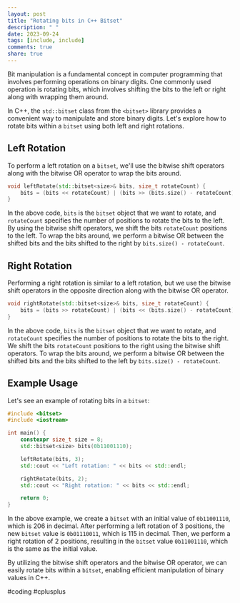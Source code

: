 ```yaml
---
layout: post
title: "Rotating bits in C++ Bitset"
description: " "
date: 2023-09-24
tags: [include, include]
comments: true
share: true
---
```


Bit manipulation is a fundamental concept in computer programming that involves performing operations on binary digits. One commonly used operation is rotating bits, which involves shifting the bits to the left or right along with wrapping them around.

In C++, the `std::bitset` class from the `<bitset>` library provides a convenient way to manipulate and store binary digits. Let's explore how to rotate bits within a `bitset` using both left and right rotations.

## Left Rotation

To perform a left rotation on a `bitset`, we'll use the bitwise shift operators along with the bitwise OR operator to wrap the bits around.

```cpp
void leftRotate(std::bitset<size>& bits, size_t rotateCount) {
    bits = (bits << rotateCount) | (bits >> (bits.size() - rotateCount));
}
```

In the above code, `bits` is the `bitset` object that we want to rotate, and `rotateCount` specifies the number of positions to rotate the bits to the left. By using the bitwise shift operators, we shift the bits `rotateCount` positions to the left. To wrap the bits around, we perform a bitwise OR between the shifted bits and the bits shifted to the right by `bits.size() - rotateCount`.

## Right Rotation

Performing a right rotation is similar to a left rotation, but we use the bitwise shift operators in the opposite direction along with the bitwise OR operator.

```cpp
void rightRotate(std::bitset<size>& bits, size_t rotateCount) {
    bits = (bits >> rotateCount) | (bits << (bits.size() - rotateCount));
}
```

In the above code, `bits` is the `bitset` object that we want to rotate, and `rotateCount` specifies the number of positions to rotate the bits to the right. We shift the bits `rotateCount` positions to the right using the bitwise shift operators. To wrap the bits around, we perform a bitwise OR between the shifted bits and the bits shifted to the left by `bits.size() - rotateCount`.

## Example Usage

Let's see an example of rotating bits in a `bitset`:

```cpp
#include <bitset>
#include <iostream>

int main() {
    constexpr size_t size = 8;
    std::bitset<size> bits(0b11001110);

    leftRotate(bits, 3);
    std::cout << "Left rotation: " << bits << std::endl;

    rightRotate(bits, 2);
    std::cout << "Right rotation: " << bits << std::endl;

    return 0;
}
```

In the above example, we create a `bitset` with an initial value of `0b11001110`, which is 206 in decimal. After performing a left rotation of 3 positions, the new `bitset` value is `0b01110011`, which is 115 in decimal. Then, we perform a right rotation of 2 positions, resulting in the `bitset` value `0b11001110`, which is the same as the initial value.

By utilizing the bitwise shift operators and the bitwise OR operator, we can easily rotate bits within a `bitset`, enabling efficient manipulation of binary values in C++.

#coding #cplusplus